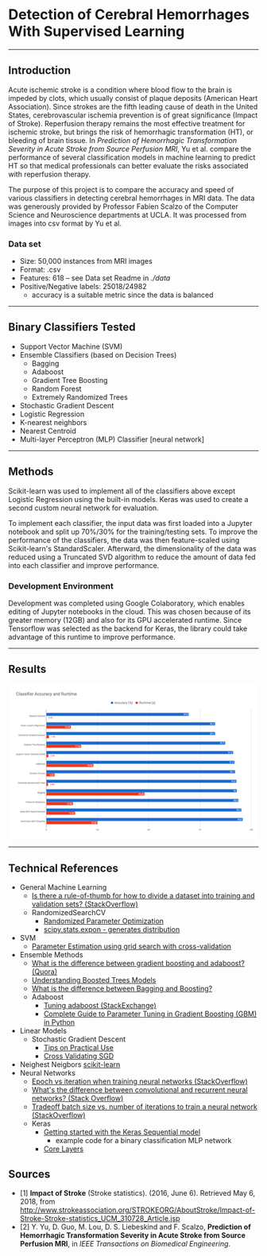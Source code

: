 # Detection of Cerebral Hemorrhages With Supervised Learning
--- 

## Introduction

Acute ischemic stroke is a condition where blood flow to the brain is impeded by clots, which usually consist of plaque deposits (American Heart Association). Since strokes are the fifth leading cause of death in the United States, cerebrovascular ischemia prevention is of great significance (Impact of Stroke). Reperfusion therapy remains the most effective treatment for ischemic stroke, but brings the risk of hemorrhagic transformation (HT), or bleeding of brain tissue. In _Prediction of Hemorrhagic Transformation Severity in Acute Stroke from Source Perfusion MRI_, Yu et al. compare the performance of several classification models in machine learning to predict HT so that medical professionals can better evaluate the risks associated with reperfusion therapy. 

The purpose of this project is to compare the accuracy and speed of various classifiers in detecting cerebral hemorrhages in MRI data. The data was generously provided by Professor Fabien Scalzo of the Computer Science and Neuroscience departments at UCLA. It was processed from images into csv format by Yu et al. 

### Data set
- Size: 50,000 instances from MRI images
- Format: .csv
- Features: 618 – see Data set Readme in *./data*
- Positive/Negative labels: 25018/24982
	- accuracy is a suitable metric since the data is balanced

---

## Binary Classifiers Tested
- Support Vector Machine (SVM)
- Ensemble Classifiers (based on Decision Trees)
	- Bagging
	- Adaboost
	- Gradient Tree Boosting
	- Random Forest
	- Extremely Randomized Trees
- Stochastic Gradient Descent
- Logistic Regression
- K-nearest neighbors
- Nearest Centroid
- Multi-layer Perceptron (MLP) Classifier [neural network]
	
--- 
## Methods

Scikit-learn was used to implement all of the classifiers above except Logistic Regression using the built-in models. Keras was used to create a second custom neural network for evaluation. 

To implement each classifier, the input data was first loaded into a Jupyter notebook and split up 70%/30% for the training/testing sets. To improve the performance of the classifiers, the data was then feature-scaled using Scikit-learn's StandardScaler. Afterward, the dimensionality of the data was reduced using a Truncated SVD algorithm to reduce the amount of data fed into each classifier and improve performance.

### Development Environment

Development was completed using Google Colaboratory, which enables editing of Jupyter notebooks in the cloud. This was chosen because of its greater memory (12GB) and also for its GPU accelerated runtime. Since Tensorflow was selected as the backend for Keras, the library could take advantage of this runtime to improve performance. 

---
## Results

![alt text](data/results.png)

---
## Technical References
- General Machine Learning
	- [Is there a rule-of-thumb for how to divide a dataset into training and validation sets? (StackOverflow)](https://stackoverflow.com/questions/13610074/is-there-a-rule-of-thumb-for-how-to-divide-a-dataset-into-training-and-validatio?utm_medium=organic&utm_source=google_rich_qa&utm_campaign=google_rich_qa)
	- RandomizedSearchCV
		- [Randomized Parameter Optimization](http://scikit-learn.org/stable/modules/grid_search.html#randomized-parameter-optimization)
		- [scipy.stats.expon - generates distribution](https://docs.scipy.org/doc/scipy/reference/generated/scipy.stats.expon.html)
- SVM
	- [Parameter Estimation using grid search with cross-validation](http://scikit-learn.org/stable/auto_examples/model_selection/plot_grid_search_digits.html)
- Ensemble Methods
	- [What is the difference between gradient boosting and adaboost? (Quora)](https://www.quora.com/What-is-the-difference-between-gradient-boosting-and-adaboost)
	- [Understanding Boosted Trees Models](https://sadanand-singh.github.io/posts/boostedtrees/#adaboost-classifier-in-python)
	- [What is the difference between Bagging and Boosting?](https://quantdare.com/what-is-the-difference-between-bagging-and-boosting/)
	- Adaboost
		- [Tuning adaboost (StackExchange)](https://stats.stackexchange.com/questions/303998/tuning-adaboost?utm_medium=organic&utm_source=google_rich_qa&utm_campaign=google_rich_qa)
		- [Complete Guide to Parameter Tuning in Gradient Boosting (GBM) in Python](https://www.analyticsvidhya.com/blog/2016/02/complete-guide-parameter-tuning-gradient-boosting-gbm-python/)
- Linear Models
	- Stochastic Gradient Descent
		- [Tips on Practical Use](http://scikit-learn.org/stable/modules/sgd.html#tips-on-practical-use)
		- [Cross Validating SGD](https://gist.github.com/tobigue/3188762)
- Neighest Neigbors
	[scikit-learn](http://scikit-learn.org/stable/modules/neighbors.html#choice-of-nearest-neighbors-algorithm)
- Neural Networks
	- [Epoch vs iteration when training neural networks (StackOverflow)](https://stackoverflow.com/questions/4752626/epoch-vs-iteration-when-training-neural-networks)
	- [What's the difference between convolutional and recurrent neural networks? (Stack Overflow)](https://stackoverflow.com/questions/20923574/whats-the-difference-between-convolutional-and-recurrent-neural-networks?utm_medium=organic&utm_source=google_rich_qa&utm_campaign=google_rich_qa)
	- [Tradeoff batch size vs. number of iterations to train a neural network (StackOverflow)](https://stats.stackexchange.com/questions/164876/tradeoff-batch-size-vs-number-of-iterations-to-train-a-neural-network)
	- Keras
		- [Getting started with the Keras Sequential model](https://keras.io/getting-started/sequential-model-guide/)
			- example code for a binary classification MLP network
		- [Core Layers](https://keras.io/layers/core/)

## Sources
- [1] **Impact of Stroke** (Stroke statistics). (2016, June 6). Retrieved May 6, 2018, from http://www.strokeassociation.org/STROKEORG/AboutStroke/Impact-of-Stroke-Stroke-statistics_UCM_310728_Article.jsp
- [2] Y. Yu, D. Guo, M. Lou, D. S. Liebeskind and F. Scalzo, **Prediction of Hemorrhagic Transformation Severity in Acute Stroke from Source Perfusion MRI**, in _IEEE Transactions on Biomedical Engineering_.

